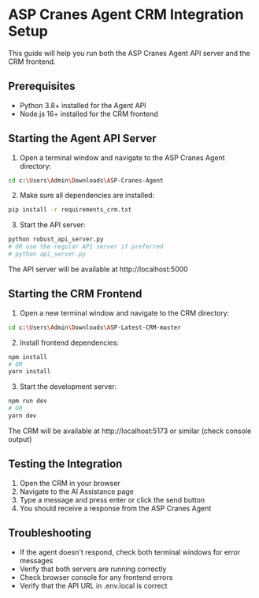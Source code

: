# ASP Cranes Agent CRM Integration Setup

This guide will help you run both the ASP Cranes Agent API server and the CRM frontend.

## Prerequisites

- Python 3.8+ installed for the Agent API
- Node.js 16+ installed for the CRM frontend

## Starting the Agent API Server

1. Open a terminal window and navigate to the ASP Cranes Agent directory:

```bash
cd c:\Users\Admin\Downloads\ASP-Cranes-Agent
```

2. Make sure all dependencies are installed:

```bash
pip install -r requirements_crm.txt
```

3. Start the API server:

```bash
python robust_api_server.py
# OR use the regular API server if preferred
# python api_server.py
```

The API server will be available at http://localhost:5000

## Starting the CRM Frontend

1. Open a new terminal window and navigate to the CRM directory:

```bash
cd c:\Users\Admin\Downloads\ASP-Latest-CRM-master
```

2. Install frontend dependencies:

```bash
npm install
# OR
yarn install
```

3. Start the development server:

```bash
npm run dev
# OR
yarn dev
```

The CRM will be available at http://localhost:5173 or similar (check console output)

## Testing the Integration

1. Open the CRM in your browser
2. Navigate to the AI Assistance page
3. Type a message and press enter or click the send button
4. You should receive a response from the ASP Cranes Agent

## Troubleshooting

- If the agent doesn't respond, check both terminal windows for error messages
- Verify that both servers are running correctly
- Check browser console for any frontend errors
- Verify that the API URL in .env.local is correct
